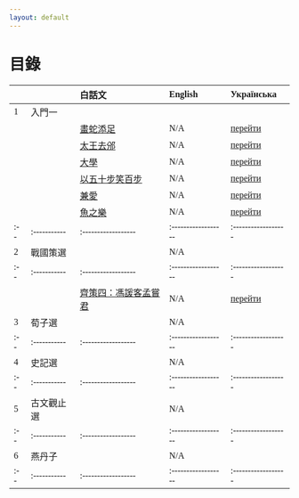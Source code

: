 ```yaml
---
layout: default
---
```

<head>
  <!-- ... -->
  <link rel="stylesheet" type="text/css" href="https://fonts.googleapis.com/earlyaccess/cwtexkai.css">
  <style>
    body {
     font-family: "cwTeXKai", serif;
    }
    p.big {
      line-height: 3;
      font-size: x-large;
    }
    p {
      font-size: 1.5em;
    }
    </style>
</head>

# 目錄

|   |           | 白話文                                           | English   | Українська  |
|:--|:----------|:------------------|:------------------|:------------------|
| 1 | 入門一    |                                                  |            |             |
|   |          | [畫蛇添足](./pages/白話文/入門/畫蛇添足.html) | N/A                | [перейти](./pages/українська/вступ/7.html)|
|   |          | [太王去邠](./pages/白話文/入門/太王去邠.html) | N/A                | [перейти](./pages/українська/вступ/8.html)|
|   |          | [大學](./pages/白話文/入門/大學.html) | N/A                | [перейти](./pages/українська/вступ/9.html)|
|   |          | [以五十步笑百步](./docs/pages/白話文/入門/以五十步笑百步.html) | N/A                | [перейти](./docs/pages/українська/вступ/10.html)|
|   |          | [兼愛](./pages/白話文/入門/兼愛.html) | N/A                | [перейти](./pages/українська/вступ/11.html)|
|   |          | [魚之樂](./pages/白話文/入門/魚之樂.html) | N/A                | [перейти](./pages/українська/вступ/12.html)|
|:--|:-----------|:------------------|:------------------|:------------------|
| 2 | 戰國策選    |                                                  | N/A                |                                           |
|:--|:-----------|:------------------|:------------------|:------------------|
|   |          | [齊策四：馮諼客孟嘗君](./pages/白話文/戰國策選/馮諼客孟嘗君.html)        | N/A                                     | [перейти](./pages/українська/стратегії/馮諼客孟嘗君ukr.html)|
| 3 | 荀子選    |                                                  | N/A                |                                           |
|:--|:-----------|:------------------|:------------------|:------------------|
| 4 | 史記選    |                                                  | N/A                |                                           |
|:--|:-----------|:------------------|:------------------|:------------------|
| 5 | 古文觀止選 |                                                  | N/A                |                                       |
|:--|:-----------|:------------------|:------------------|:------------------|
| 6 | 燕丹子    |                                                  | N/A                |                                       |
|:--|:-----------|:------------------|:------------------|:------------------|
